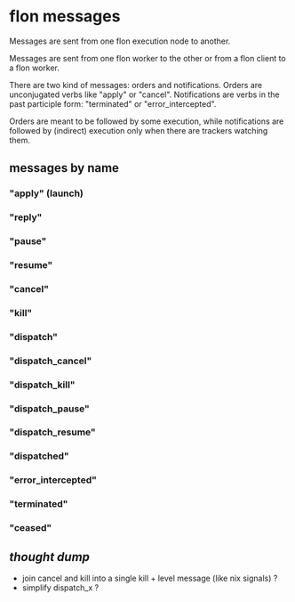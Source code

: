 
# flon messages

Messages are sent from one flon execution node to another.

Messages are sent from one flon worker to the other or from a flon client to a flon worker.

There are two kind of messages: orders and notifications. Orders are unconjugated verbs like "apply" or "cancel". Notifications are verbs in the past participle form: "terminated" or "error_intercepted".

Orders are meant to be followed by some execution, while notifications are followed by (indirect) execution only when there are trackers watching them.


## messages by name

### "apply" (launch)
### "reply"

### "pause"
### "resume"

### "cancel"
### "kill"

### "dispatch"
### "dispatch_cancel"
### "dispatch_kill"
### "dispatch_pause"
### "dispatch_resume"

### "dispatched"

### "error_intercepted"
### "terminated"
### "ceased"


## _thought dump_

* join cancel and kill into a single kill + level message (like nix signals) ?
* simplify dispatch_x ?

